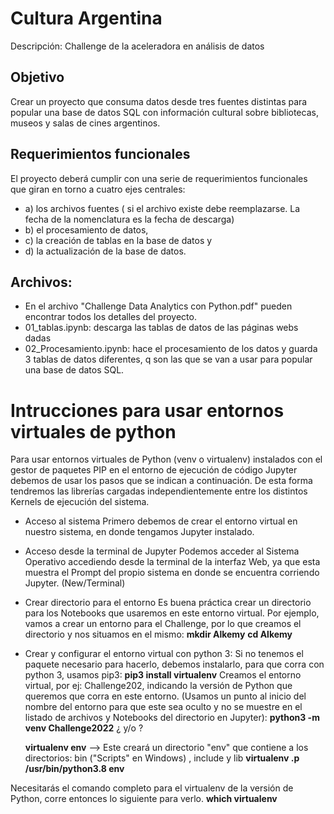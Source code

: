 # Cultura Argentina
Descripción: Challenge de la aceleradora en análisis de datos

## Objetivo
Crear un proyecto que consuma datos desde tres fuentes distintas para popular una base de datos SQL
con información cultural sobre bibliotecas, museos y salas de cines argentinos.

## Requerimientos funcionales
El proyecto deberá cumplir con una serie de requerimientos funcionales que giran
en torno a cuatro ejes centrales:
 - a) los archivos fuentes ( si el archivo existe debe reemplazarse. La fecha de la nomenclatura es la fecha de descarga)
 - b) el procesamiento de datos,
 - c) la creación de tablas en la base de datos y  
 - d) la actualización de la base de datos.


## Archivos:
- En el archivo "Challenge Data Analytics con Python.pdf" pueden encontrar todos los detalles del proyecto.
- 01_tablas.ipynb: descarga las tablas de datos de las páginas webs dadas
- 02_Procesamiento.ipynb: hace el procesamiento de los datos y guarda 3 tablas de datos diferentes,
                         q son las que se van a usar para popular una base de datos SQL.


                         



# Intrucciones para usar entornos virtuales de python
Para usar entornos virtuales de Python (venv o virtualenv) instalados con el gestor de paquetes PIP en el entorno de ejecución de código Jupyter debemos de usar los pasos que se indican a continuación. De esta forma tendremos las librerías cargadas independientemente entre los distintos Kernels de ejecución del sistema.

 - Acceso al sistema
Primero debemos de crear el entorno virtual en nuestro sistema, en donde tengamos Jupyter instalado.

 - Acceso desde la terminal de Jupyter
Podemos acceder al Sistema Operativo accediendo desde la terminal de la interfaz Web, ya que esta muestra el Prompt del propio sistema en donde se encuentra corriendo Jupyter.  (New/Terminal)

 - Crear directorio para el entorno
Es buena práctica crear un directorio para los Notebooks que usaremos en este entorno virtual. Por ejemplo, vamos a crear un entorno para el Challenge, por lo que creamos el directorio y nos situamos en el mismo:
        **mkdir Alkemy**
        **cd Alkemy**
 
 - Crear y configurar el entorno virtual con python 3:
Si no tenemos el paquete necesario para hacerlo, debemos instalarlo, para que corra con python 3, usamos pip3:
    **pip3 install virtualenv**
Creamos el entorno virtual, por ej: Challenge202, indicando la versión de Python que queremos que corra en este entorno. (Usamos un punto al inicio del nombre del entorno para que este sea oculto y no se muestre en el listado de archivos y Notebooks del directorio en Jupyter):
   **python3 -m venv Challenge2022**  ¿ y/o ?
   
   **virtualenv env**  --> Este creará un directorio "env" que contiene a los directorios: bin ("Scripts" en Windows) , include y lib
   **virtualenv .p /usr/bin/python3.8 env**
   
Necesitarás el comando completo para el virtualenv de la versión de Python, corre entonces lo siguiente para verlo.
   **which virtualenv**
   







